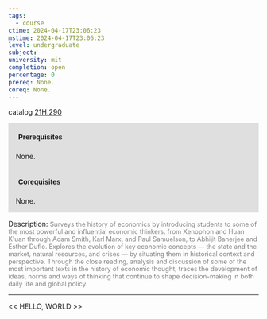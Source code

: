 ```yaml
---
tags:
  - course
ctime: 2024-04-17T23:06:23
mstime: 2024-04-17T23:06:23
level: undergraduate
subject: 
university: mit
completion: open
percentage: 0
prereq: None.
coreq: None.
---
```


catalog [21H.290](http://student.mit.edu/catalog/m21Ha.html#21H.290)

<span style="display: block; padding: 15px; background-color: rgb(100, 100, 100, 0.2);"><font id="m_prereq2365_0" style="display: block; font-family: Arial, sans-serif; font-weight: bold; padding: 5px">Prerequisites</font><br><span id="prereq2365_0">None.</span></span>
<span style="display: block; padding: 15px; background-color: rgb(100, 100, 100, 0.2);"><font id="m_coreq2365_0" style="display: block; font-family: Arial, sans-serif; font-weight: bold; padding: 5px">Corequisites</font><br><span id="coreq2365_0">None.</span></span>

<font style="">Description:</font>
<font style="color: grey; font-size: 0.8rem;">Surveys the history of economics by introducing students to some of the most powerful and influential economic thinkers, from Xenophon and Huan K'uan through Adam Smith, Karl Marx, and Paul Samuelson, to Abhijit Banerjee and Esther Duflo. Explores the evolution of key economic concepts — the state and the market, natural resources, and crises — by situating them in historical context and perspective. Through the close reading, analysis and discussion of some of the most important texts in the history of economic thought, traces the development of ideas, norms and ways of thinking that continue to shape decision-making in both daily life and global policy.</font>



---

<< HELLO, WORLD >>
